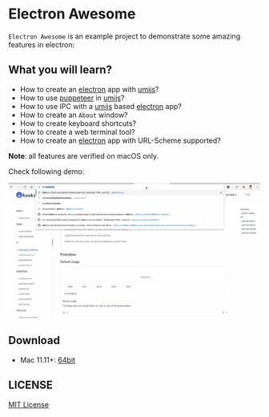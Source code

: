 # Electron Awesome

`Electron Awesome` is an example project to demonstrate some amazing features in electron: 

## What you will learn?

- How to create an [electron] app with [umijs]?
- How to use [puppeteer] in [umijs]?
- How to use IPC with a [umijs] based [electron] app?
- How to create an `About` window?
- How to create keyboard shortcuts?
- How to create a web terminal tool?
- How to create an [electron] app with URL-Scheme supported?


**Note**: all features are verified on macOS only.


Check following demo:

![](./demo.gif)


## Download

- Mac 11.11+: [64bit](https://github.com/leftstick/electron-awesome/releases/download/1.1.0/Electron-Awesome-1.1.0.app.zip)

## LICENSE

[MIT License](https://raw.githubusercontent.com/leftstick/electron-awesome/master/LICENSE)


[umijs]: https://umijs.org/
[electron]: https://www.electronjs.org/
[puppeteer]: https://pptr.dev/